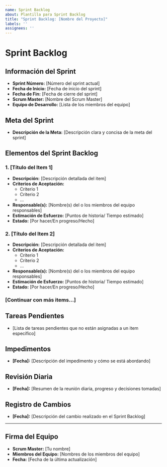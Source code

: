```yaml
---
name: Sprint Backlog
about: Plantilla para Sprint Backlog
title: "Sprint Backlog: [Nombre del Proyecto]"
labels: ''
assignees: ''
---
```


# Sprint Backlog

## Información del Sprint
- **Sprint Número:** [Número del sprint actual]
- **Fecha de Inicio:** [Fecha de inicio del sprint]
- **Fecha de Fin:** [Fecha de cierre del sprint]
- **Scrum Master:** [Nombre del Scrum Master]
- **Equipo de Desarrollo:** [Lista de los miembros del equipo]

## Meta del Sprint
- **Descripción de la Meta:** [Descripción clara y concisa de la meta del sprint]

## Elementos del Sprint Backlog

### 1. [Título del Item 1]
- **Descripción:** [Descripción detallada del item]
- **Criterios de Aceptación:** 
  - Criterio 1
  - Criterio 2
  - ...
- **Responsable(s):** [Nombre(s) del o los miembros del equipo responsables]
- **Estimación de Esfuerzo:** [Puntos de historia/ Tiempo estimado]
- **Estado:** [Por hacer/En progreso/Hecho]

### 2. [Título del Item 2]
- **Descripción:** [Descripción detallada del item]
- **Criterios de Aceptación:** 
  - Criterio 1
  - Criterio 2
  - ...
- **Responsable(s):** [Nombre(s) del o los miembros del equipo responsables]
- **Estimación de Esfuerzo:** [Puntos de historia/ Tiempo estimado]
- **Estado:** [Por hacer/En progreso/Hecho]

### [Continuar con más items...]

## Tareas Pendientes
- [Lista de tareas pendientes que no están asignadas a un item específico]

## Impedimentos
- **[Fecha]:** [Descripción del impedimento y cómo se está abordando]

## Revisión Diaria
- **[Fecha]:** [Resumen de la reunión diaria, progreso y decisiones tomadas]

## Registro de Cambios
- **[Fecha]:** [Descripción del cambio realizado en el Sprint Backlog]

---

## Firma del Equipo
- **Scrum Master:** [Tu nombre]
- **Miembros del Equipo:** [Nombres de los miembros del equipo]
- **Fecha:** [Fecha de la última actualización]
